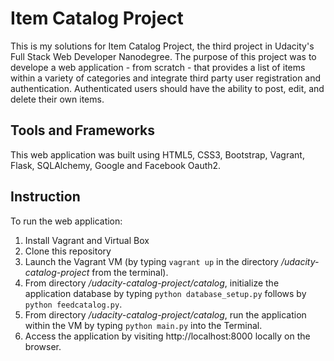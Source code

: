 # Item Catalog Project 
This is my solutions for Item Catalog Project, the third project in Udacity's Full Stack Web Developer Nanodegree. The purpose of this project was to develope a web application - from scratch - that provides a list of items within a variety of categories and integrate third party user registration and authentication. Authenticated users should have the ability to post, edit, and delete their own items.
## Tools and Frameworks
This web application was built using HTML5, CSS3, Bootstrap, Vagrant, Flask, SQLAlchemy, Google and Facebook Oauth2.
## Instruction
To run the web application:  
1. Install Vagrant and Virtual Box  
2. Clone this repository  
3. Launch the Vagrant VM (by typing `vagrant up` in the directory */udacity-catalog-project* from the terminal).  
4. From directory */udacity-catalog-project/catalog*, initialize the application database by typing `python database_setup.py` follows by `python feedcatalog.py`.  
5. From directory */udacity-catalog-project/catalog*, run the application within the VM by typing `python main.py` into the Terminal.  
6. Access the application by visiting http://localhost:8000 locally on the browser.
